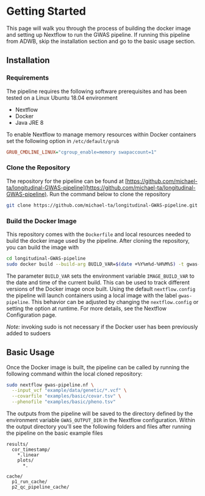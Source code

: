 # Getting Started

This page will walk you through the process of building the docker image and setting up Nextflow to run the 
GWAS pipeline. If running this pipeline from ADWB, skip the installation section and go to the basic usage
section.

## Installation

### Requirements

The pipeline requires the following software prerequisites and has been tested on a Linux Ubuntu 18.04 environment

- Nextflow 
- Docker
- Java JRE 8

To enable Nextflow to manage memory resources within Docker containers set the following option in
`/etc/default/grub`

```ini
GRUB_CMDLINE_LINUX="cgroup_enable=memory swapaccount=1"
```

### Clone the Repository

The repository for the pipeline can be found at 
[https://github.com/michael-ta/longitudinal-GWAS-pipeline](https://github.com/michael-ta/longitudinal-GWAS-pipeline).
Run the command below to clone the repository

```sh
git clone https://github.com/michael-ta/longitudinal-GWAS-pipeline.git 
```

### Build the Docker Image

This repository comes with the `Dockerfile` and local resources needed to build the docker image used by the 
pipeline. After cloning the repository, you can build the image with

```sh
cd longitudinal-GWAS-pipeline
sudo docker build --build-arg BUILD_VAR=$(date +%Y%m%d-%H%M%S) -t gwas-pipeline .
```

The parameter `BUILD_VAR` sets the environment variable `IMAGE_BUILD_VAR` to the date and time of the current 
build. This can be used to track different versions of the Docker image once built. Using the default 
`nextflow.config` the pipeline will launch containers using a local image with the label `gwas-pipeline`. This 
behavior can be adjusted by changing the `nextflow.config` or setting the option at runtime. For more details, 
see the Nextflow Configuration page.

_Note:_ invoking sudo is not necessary if the Docker user has been previously added to sudoers

## Basic Usage

Once the Docker image is built, the pipeline can be called by running the following command within the local 
cloned repository:

```sh
sudo nextflow gwas-pipeline.nf \
  --input_vcf "example/data/genetic/*.vcf" \
  --covarfile "examples/basic/covar.tsv" \
  --phenofile "examples/basic/pheno.tsv"
```

The outputs from the pipeline will be saved to the directory defined by the environment variable 
`GWAS_OUTPUT_DIR` in the Nextflow configuration. Within the output directory you'll see the following folders
and files after running the pipeline on the basic example files

```text
results/
  cor_timestamp/
    *.linear
    plots/
      *.

cache/
  p1_run_cache/
  p2_qc_pipeline_cache/ 
```
